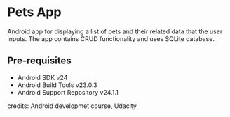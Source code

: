 Pets App
===================================

Android app for displaying a list of pets and their related data that the user inputs.
The app contains CRUD functionality and uses SQLite database.

Pre-requisites
--------------

- Android SDK v24
- Android Build Tools v23.0.3
- Android Support Repository v24.1.1

credits: Android developmet course, Udacity

